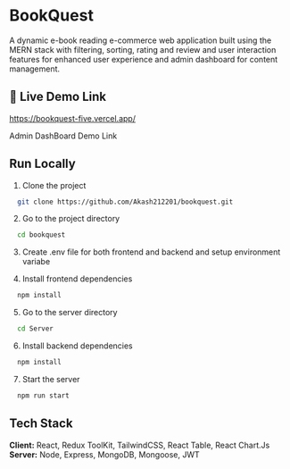 # BookQuest
A dynamic e-book reading e-commerce web application built using the MERN stack with filtering, sorting, rating and review and user interaction features for enhanced user experience and admin dashboard for content management.

## 🔗 Live Demo Link
https://bookquest-five.vercel.app/

Admin DashBoard Demo Link

## Run Locally

1. Clone the project

```bash
  git clone https://github.com/Akash212201/bookquest.git
```

2. Go to the project directory

```bash
  cd bookquest
```
3. Create .env file for both frontend and backend and setup environment variabe


4. Install frontend dependencies 

```bash
  npm install
```

5. Go to the server directory

```bash
  cd Server
```
6. Install backend dependencies 

```bash
  npm install
```

7. Start the server

```bash
  npm run start
```


## Tech Stack
**Client:** React, Redux ToolKit, TailwindCSS, React Table, React Chart.Js
**Server:** Node, Express, MongoDB, Mongoose, JWT

